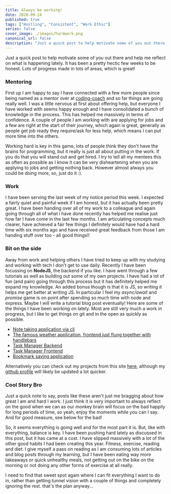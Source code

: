 ```yaml
---
title: Always be working!
date: 2020-09-24
published: true
tags: ["Hustling", "Consistent", "Work Ethic"]
series: false
cover_image: ./images/hardwork.png
canonical_url: false
description: "Just a quick post to help motivate some of you out there and help me reflect on what is happening lately. It has been a pretty hectic few weeks to be honest. Lots of progress made in lots of areas, which is great!"
---
```


Just a quick post to help motivate some of you out there and help me reflect on what is happening lately. It has been a pretty hectic few weeks to be honest. Lots of progress made in lots of areas, which is great!

### Mentoring

First up I am happy to say I have connected with a few more people since being named as a mentor over at [coding-coach](https://codingcoach.io) and so far things are going really well. I was a little nervous at first about offering help, but everyone I have worked with seems happy enough and I have consolidated a bunch of knowledge in the process. This has helped me massively in terms of confidence. A couple of people I am working with are applying for jobs and a few are right at the start of their journey, which again is great, generally as people get job ready they require/ask for less help, which means I can put more time into the others.

Working hard is key in this game, lots of people think they don't have the brains for programming, but it really is just all about putting in the work. If you do that you will stand out and get hired. I try to tell all my mentees this as often as possible as I know it can be very disheartening when you are applying to jobs and getting nothing back. However almost always you could be doing more, so, just do it :).

### Work

I have been serving the last week of my notice period this week. I expected a fairly quiet and painful week if I am honest, but it has actually been pretty great. I have been handing over all of my work to a colleague and again going through all of what i have done recently has helped me realise just how far I have come in the last few months. I am articulating concepts much clearer, have achieved a fair few things I definitely would have had a hard time with six months ago and have received great feedback from those I am handing stuff over too - all good things!!

### Bit on the side

Away from work and helping others I have tried to keep up with my studying and working with tech I don't get to use daily. Recently I have been focussing on **NodeJS**, the backend if you like. I have went through a few tutorials as well as building out some of my own projects. I have had a lot of fun (and pain) going through this process but it has definitely helped me expand my knowledge. An added bonus though is that it is JS, so writing it helps me get better at writing JS. In particular I feel my _async/await_ and _promise_ game is on point after spending so much time with node and express. Maybe I will write a tutorial blog post eventually! Here are some of the things I have been working on lately. Most are still very much a work in progress, but I like to get things on git and in the open as quickly as possible.

- [Note taking application via cli](https://github.com/shan5742/nodes-app)
- [The famous weather application, frontend just flung together with handlebars](https://github.com/shan5742/express-weather-app)
- [Task Manager Backend](https://github.com/shan5742/node-task-manager)
- [Task Manager Frontend](https://github.com/shan5742/task-manager-frontend)
- [Bookmark saving application](https://github.com/shan5742/bookmarks)

Alternatively you can check out my projects from this site [here](https://asamshan.dev/projects), although my [github profile](https://github.com/shan5742) will likely be updated a lot quicker.

### Cool Story Bro

Just a quick note to say, posts like these aren't just me bragging about how great I am and hard I work. I just think it is very important to always reflect on the good when we can as our monkey brain will focus on the bad happily for long periods of time, so yeah, enjoy the moments while you can I say. And for good measure, see below for the bad!

So, it seems everything is going well and for the most part it is. But, like with everything, balance is key. I have been pushing hard lately as discussed in this post, but it has came at a cost. I have slipped massively with a lot of the other good habits I had been creating this year. Fitness, exercise, reading and diet. I give myself a pass on reading as I am consuming lots of articles and blog posts through my learning, but I have been eating way more takeaways or quick unhealthy meals, not getting out on the bike on the morning or not doing any other forms of exercise at all really.

I need to find that sweet spot again where I can fit everything I want to do in, rather than getting tunnel vision with a couple of things and completely ignoring the rest. that's the plan anyway...

